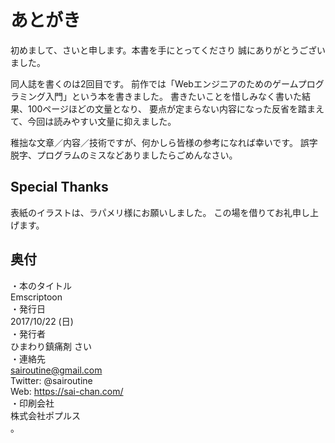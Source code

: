 # あとがき
初めまして、さいと申します。本書を手にとってくださり
誠にありがとうございました。

同人誌を書くのは2回目です。
前作では「Webエンジニアのためのゲームプログラミング入門」という本を書きました。
書きたいことを惜しみなく書いた結果、100ページほどの文量となり、
要点が定まらない内容になった反省を踏まえて、今回は読みやすい文量に抑えました。

稚拙な文章／内容／技術ですが、何かしら皆様の参考になれば幸いです。
誤字脱字、プログラムのミスなどありましたらごめんなさい。

## Special Thanks
表紙のイラストは、ラパメリ様にお願いしました。
この場を借りてお礼申し上げます。

## 奥付
・本のタイトル  
Emscriptoon  
・発行日  
2017/10/22 (日)  
・発行者  
ひまわり鎮痛剤 さい  
・連絡先  
sairoutine@gmail.com  
Twitter: @sairoutine  
Web: https://sai-chan.com/  
・印刷会社  
株式会社ポプルス  
。
